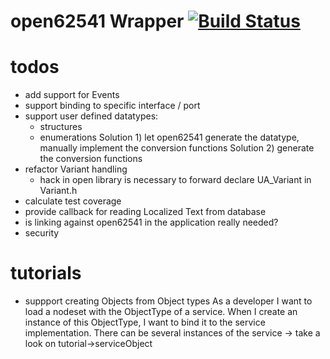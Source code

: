 # open62541 Wrapper [![Build Status](https://travis-ci.org/matkonnerth/openWrapper.svg?branch=master)](https://travis-ci.org/matkonnerth/openWrapper)

# todos
* add support for Events
* support binding to specific interface / port
* support user defined datatypes:
  * structures
  * enumerations
  Solution 1) let open62541 generate the datatype, manually implement the conversion functions
  Solution 2) generate the conversion functions
* refactor Variant handling
  * hack in open library is necessary to forward declare UA_Variant in Variant.h
* calculate test coverage
* provide callback for reading Localized Text from database
* is linking against open62541 in the application really needed?
* security

# tutorials
* suppport creating Objects from Object types
As a developer I want to load a nodeset with the ObjectType of a service.
When I create an instance of this ObjectType, I want to bind it to the service implementation.
There can be several instances of the service
-> take a look on tutorial->serviceObject

